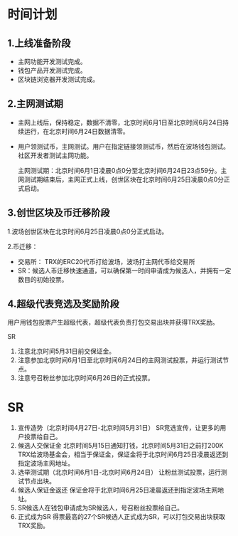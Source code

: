 # 时间计划

## 1.上线准备阶段

+ 主网功能开发测试完成。
+ 钱包产品开发测试完成。
+ 区块链浏览器开发测试完成。

## 2.主网测试期

+ 主网上线后，保持稳定，数据不清零，北京时间6月1日至北京时间6月24日持续运行，在北京时间6月24日数据清零。
+ 用户领测试币，主网测试。用户在指定链接领测试币，然后在波场钱包测试。社区开发者测试主网功能。

    主网测试期：北京时间6月1日凌晨0点0分至北京时间6月24日23点59分。主网测试期结束后，主网正式上线，创世区块在北京时间6月25日凌晨0点0分正式启动。

## 3.创世区块及币迁移阶段

1.波场创世区块在北京时间6月25日凌晨0点0分正式启动。

2.币迁移：
+ 交易所： TRX的ERC20代币打给波场，波场打主网代币给交易所
+ SR：候选人币迁移快速通道，可以确保第一时间申请成为候选人，并拥有一定数目的初始投票。

## 4.超级代表竞选及奖励阶段

用户用钱包投票产生超级代表，超级代表负责打包交易出块并获得TRX奖励。

SR
1.	注意北京时间5月31日前交保证金。 
2.	注意参加北京时间6月1日至北京时间6月24日的主网测试投票，并运行测试节点。 
3.	注意号召粉丝参加北京时间6月26日的正式投票。

# SR
1.	宣传造势（北京时间4月27日-北京时间5月31日）
SR竞选宣传，让更多的用户投票给自己。
2.	候选人交保证金
北京时间5月15日通知打钱，北京时间5月31日之前打200K TRX给波场基金会，相当于保证金，保证金将于北京时间6月25日凌晨返还到指定波场主网地址。
3.	选举测试期（北京时间6月1日-北京时间6月24日）
让粉丝测试投票，运行测试节点出块。 
4.	候选人保证金返还
保证金将于北京时间6月25日凌晨返还到指定波场主网地址。
5.	SR候选人在钱包申请成为SR候选人，号召粉丝投票给自己。
6.	正式成为SR
得票最高的27个SR候选人正式成为SR，可以打包交易出块获取TRX奖励。


